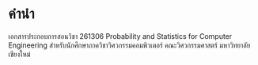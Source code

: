 # คำนำ

เอกสารประกอบการสอนวิชา 261306 Probability and Statistics for Computer Engineering สำหรับนักศึกษาภาควิชาวิศวกรรมคอมพิวเตอร์ คณะวิศวกรรมศาสตร์ มหาวิทยาลัยเชียงใหม่

```{tableofcontents}
```


